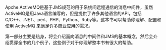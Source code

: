 Apche ActiveMQ是基于JMS规范的用于系统间远程通信的消息中间件，虽然ActiveMQ是用Java语言编写的，但是提供了许多其他语言的API，包括C\/C++、.NET、perl、PHP、Python、Ruby等。这本书可以帮助你理解、配置和使用 ActiveMQ 来满足许多商业应用的需求。



第一部分主要是热身，将会介绍面向消息的中间件和JMS的基本概念，然后会介绍贯穿全书的几个例子，这些例子对于你理解整本书有很大的帮助。

